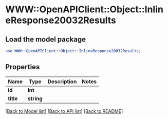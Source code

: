 # WWW::OpenAPIClient::Object::InlineResponse20032Results

## Load the model package
```perl
use WWW::OpenAPIClient::Object::InlineResponse20032Results;
```

## Properties
Name | Type | Description | Notes
------------ | ------------- | ------------- | -------------
**id** | **int** |  | 
**title** | **string** |  | 

[[Back to Model list]](../README.md#documentation-for-models) [[Back to API list]](../README.md#documentation-for-api-endpoints) [[Back to README]](../README.md)


